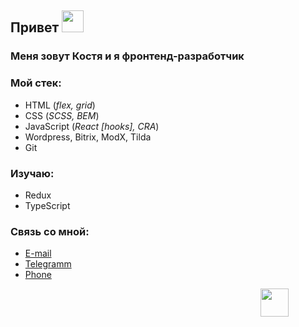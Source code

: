 ## Привет <img src="https://www.emojiall.com/images/60/telegram/270c.gif" width="35" />

### Меня зовут Костя и я фронтенд-разработчик

### Мой стек:
* HTML (_flex, grid_)
* CSS (_SCSS, BEM_)
* JavaScript (_React [hooks], CRA_)
* Wordpress, Bitrix, ModX, Tilda
* Git

### Изучаю:
* Redux
* TypeScript

### Связь со мной:
* [E-mail](mailto:"1konstantinmikov@gmail.com")
* [Telegramm](https://t.me/cyberqostya)
* [Phone](https://www.youtube.com/watch?v=dQw4w9WgXcQ)

<img src="https://www.emojiall.com/images/60/telegram/1f48e.gif" width="45" hspace="400" /> 
